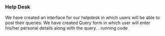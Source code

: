 ### Help Desk
We have created an interface for our helpdesk in which users will be able to post their queries.
We have created Query form in which user will enter his/her personal details along with the query.
.
running code
